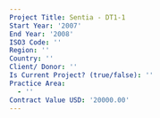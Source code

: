 ```yaml
---
Project Title: Sentia - DT1-1
Start Year: '2007'
End Year: '2008'
ISO3 Code: ''
Region: ''
Country: ''
Client/ Donor: ''
Is Current Project? (true/false): ''
Practice Area:
  - ''
Contract Value USD: '20000.00'
---
```

